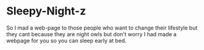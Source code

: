 # Sleepy-Night-z
So I mad a web-page to those people who want to change their lifestyle but they cant because they are night owls but don't worry I had made a webpage for you so you can sleep early at bed.
